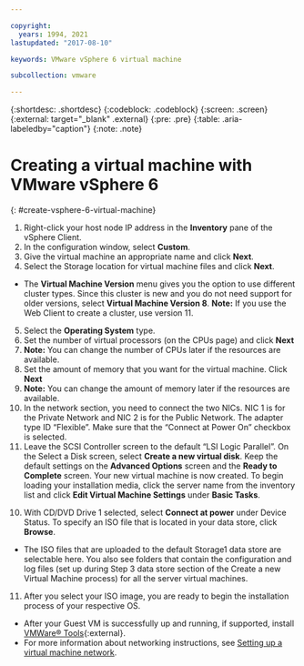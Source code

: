 ```yaml
---

copyright:
  years: 1994, 2021
lastupdated: "2017-08-10"

keywords: VMware vSphere 6 virtual machine

subcollection: vmware

---
```


{:shortdesc: .shortdesc}
{:codeblock: .codeblock}
{:screen: .screen}
{:external: target="_blank" .external} 
{:pre: .pre}
{:table: .aria-labeledby="caption"}
{:note: .note}

# Creating a virtual machine with VMware vSphere 6
{: #create-vsphere-6-virtual-machine}

1. Right-click your host node IP address in the **Inventory** pane of the vSphere Client.
2. In the configuration window, select **Custom**.
3. Give the virtual machine an appropriate name and click **Next**.
4. Select the Storage location for virtual machine files and click **Next**.
* The **Virtual Machine Version** menu gives you the option to use different cluster types. Since this cluster is new and you do not need support for older versions, select **Virtual Machine Version 8**. **Note:** If you use the Web Client to create a cluster, use version 11.
5. Select the **Operating System** type.
6. Set the number of virtual processors (on the CPUs page) and click **Next**
  1. **Note:** You can change the number of CPUs later if the resources are available.
7. Set the amount of memory that you want for the virtual machine. Click **Next**
  1. **Note:** You can change the amount of memory later if the resources are available.
8. In the network section, you need to connect the two NICs. NIC 1 is for the Private Network and NIC 2 is for the Public Network. The adapter type ID “Flexible”. Make sure that the “Connect at Power On” checkbox is selected.
9. Leave the SCSI Controller screen to the default “LSI Logic Parallel”. On the Select a Disk screen, select **Create a new virtual disk**. Keep the default settings on the **Advanced Options** screen and the **Ready to Complete** screen. Your new virtual machine is now created. To begin loading your installation media, click the server name from the inventory list and click **Edit Virtual Machine Settings** under **Basic Tasks**.
<!--* false-->
10. With CD/DVD Drive 1 selected, select **Connect at power** under Device Status. To specify an ISO file that is located in your data store, click **Browse**.
* The ISO files that are uploaded to the default Storage1 data store are selectable here. You also see folders that contain the configuration and log files (set up during Step 3 data store section of the Create a new Virtual Machine process) for all the server virtual machines.
11. After you select your ISO image, you are ready to begin the installation process of your respective OS.
* After your Guest VM is successfully up and running, if supported, install [VMWare&reg; Tools](https://kb.vmware.com/s/article/1014294){:external}.
* For more information about networking instructions, see [Setting up a virtual machine network](/docs/virtualization?topic=virtualization-setting-up-a-virtual-machine-network).
